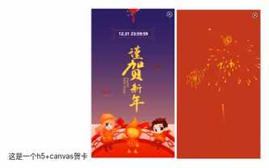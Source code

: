 这是一个h5+canvas贺卡
![Image text](https://github.com/chen1366142688/h5_greeting_card/blob/main/static/yanshi1.png)
![Image text](https://github.com/chen1366142688/h5_greeting_card/blob/main/static/yanshi2.png)
